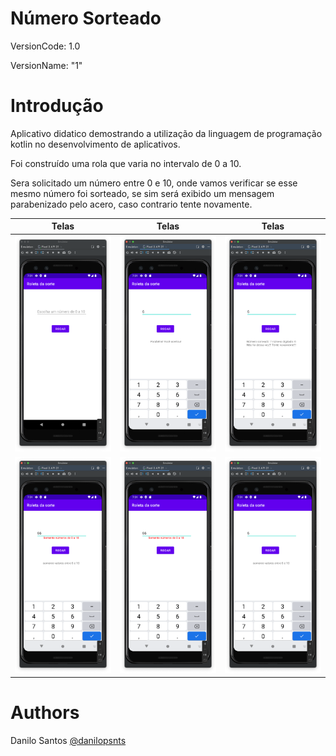 # Número Sorteado
VersionCode: 1.0

VersionName: "1"

# Introdução
Aplicativo didatico demostrando a utilização da linguagem de programação kotlin no desenvolvimento de aplicativos.

Foi construído uma rola que varia no intervalo de 0 a 10.

Sera solicitado um número entre 0 e 10, onde vamos verificar se esse mesmo número foi sorteado, se sim será exibido um mensagem parabenizado pelo acero, caso contrario tente novamente.

| Telas | Telas     | Telas     |
| ------------- | ------------- | ------------- |
|![6](img_readme/tela6.png)|![2](img_readme/tela2.png)|![3](img_readme/tela3.png)|
|![4](img_readme/tela4.png)|![5](img_readme/tela5.png)|![1](img_readme/tela1.png)|


# Authors

Danilo Santos
[@danilopsnts](https://www.linkedin.com/in/danilopsnts/)
